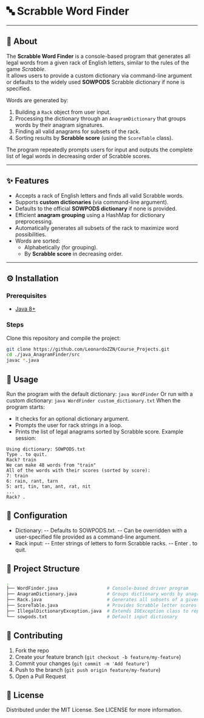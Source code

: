 # 🔤 Scrabble Word Finder

---

## 📖 About
The **Scrabble Word Finder** is a console-based program that generates all legal words from a given rack of English letters, similar to the rules of the game *Scrabble*.  
It allows users to provide a custom dictionary via command-line argument or defaults to the widely used **SOWPODS** Scrabble dictionary if none is specified.  

Words are generated by:  
1. Building a `Rack` object from user input.  
2. Processing the dictionary through an `AnagramDictionary` that groups words by their anagram signatures.  
3. Finding all valid anagrams for subsets of the rack.  
4. Sorting results by **Scrabble score** (using the `ScoreTable` class).  

The program repeatedly prompts users for input and outputs the complete list of legal words in decreasing order of Scrabble scores.  

---

## ✨ Features
- Accepts a rack of English letters and finds all valid Scrabble words.  
- Supports **custom dictionaries** (via command-line argument).  
- Defaults to the official **SOWPODS dictionary** if none is provided.  
- Efficient **anagram grouping** using a HashMap for dictionary preprocessing.  
- Automatically generates all subsets of the rack to maximize word possibilities.  
- Words are sorted:  
  - Alphabetically (for grouping).  
  - By **Scrabble score** in decreasing order.  

---

## ⚙️ Installation
### Prerequisites
- [Java 8+](https://www.oracle.com/java/technologies/javase-downloads.html)  

### Steps
Clone this repository and compile the project:
```bash
git clone https://github.com/LeonardoZZN/Course_Projects.git
cd ./java_AnagramFinder/src
javac *.java
```
## 🚀 Usage
Run the program with the default dictionary:
`java WordFinder`
Or run with a custom dictionary:
`java WordFinder custom_dictionary.txt`
When the program starts:
- It checks for an optional dictionary argument.
- Prompts the user for rack strings in a loop.
- Prints the list of legal anagrams sorted by Scrabble score.
Example session:
```vbnet
Using dictionary: SOWPODS.txt
Type . to quit.
Rack? train
We can make 48 words from "train"
All of the words with their scores (sorted by score):
7: train
6: rain, rant, tarn
5: art, tin, tan, ant, rat, nit
...
Rack? .
```

## 🔧 Configuration
- Dictionary:
-- Defaults to SOWPODS.txt.
-- Can be overridden with a user-specified file provided as a command-line argument.
- Rack input:
-- Enter strings of letters to form Scrabble racks.
-- Enter . to quit.

## 📂 Project Structure
```bash
.
├── WordFinder.java                  # Console-based driver program
├── AnagramDictionary.java           # Groups dictionary words by anagram signature
├── Rack.java                        # Generates all subsets of a given rack
├── ScoreTable.java                  # Provides Scrabble letter scores and scoring method
├── IllegalDictionaryException.java  # Extends IOException class to report dictionary errors
└── sowpods.txt                      # Default input dictionary
```
## 🤝 Contributing
1. Fork the repo
2. Create your feature branch (`git checkout -b feature/my-feature`)
3. Commit your changes (`git commit -m 'Add feature'`)
4. Push to the branch (`git push origin feature/my-feature`)
5. Open a Pull Request

## 📜 License
Distributed under the MIT License. See LICENSE for more information.
